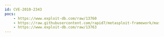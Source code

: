 ```yaml
---
id: CVE-2010-2343
pocs:
    - https://www.exploit-db.com/raw/13760
    - https://raw.githubusercontent.com/rapid7/metasploit-framework/master/modules/exploits/windows/fileformat/easycdda_pls_bof.rb
    - https://www.exploit-db.com/raw/13763
---
```

